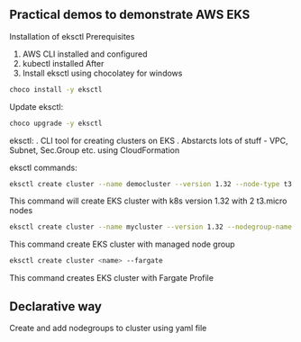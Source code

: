 ## Practical demos to demonstrate AWS EKS

Installation of eksctl
Prerequisites
1. AWS CLI installed and configured
2. kubectl installed
After
3. Install eksctl using chocolatey for windows
```bash
choco install -y eksctl
```
Update eksctl:
```bash
choco upgrade -y eksctl
```

eksctl:
. CLI tool for creating clusters on EKS
. Abstarcts lots of stuff - VPC, Subnet, Sec.Group etc. using CloudFormation

eksctl commands:
```bash
eksctl create cluster --name democluster --version 1.32 --node-type t3.micro --nodes 2
```
This command will create EKS cluster with k8s version 1.32 with 2 t3.micro nodes 

```bash
eksctl create cluster --name mycluster --version 1.32 --nodegroup-name <nodegroupname> --node-type t3.micro --nodes 2 --managed
```
This command create EKS cluster with managed node group

```bash
eksctl create cluster <name> --fargate
```
This command creates EKS cluster with Fargate Profile

## Declarative way
Create and add nodegroups to cluster using yaml file
